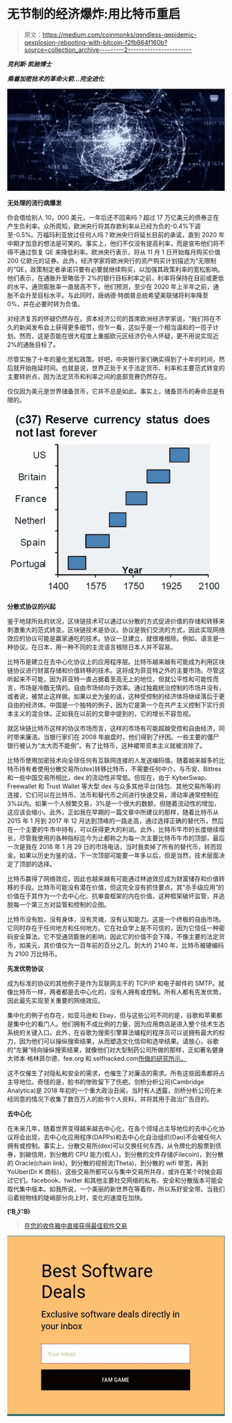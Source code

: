 # 无节制的经济爆炸:用比特币重启

> 原文：<https://medium.com/coinmonks/qendless-qepidemic-qexplosion-rebooting-with-bitcoin-f2fb864f160b?source=collection_archive---------2----------------------->

***克利斯·凯驰博士***

***乘着加密技术的革命火箭…完全进化***

![](img/79aa835086ff3690a50004bb833c1a77.png)

**无处理的流行病爆发**

你会借给别人 10，000 美元，一年后还不回来吗？超过 17 万亿美元的债券正在产生负利率。众所周知，欧洲央行将其存款利率从已经为负的-0.4%下调至-0.5%。万福玛利亚放过任何人吗？欧洲央行将延长目前的承诺，直到 2020 年中期才加息的想法是可笑的。事实上，他们不仅没有提高利率，而是宣布他们将不得不通过恢复 QE 来降低利率。欧洲央行表示，将从 11 月 1 日开始每月购买价值 200 亿欧元的证券。此外，经济学家将欧洲央行的资产购买计划描述为“无限制的”QE，政策制定者承诺只要有必要就继续购买，以加强其政策利率的宽松影响。他们表示，在通胀升至略低于 2%的银行目标利率之前，利率将保持在目前或更低的水平。通货膨胀率一直居高不下。他们预测，至少在 2020 年上半年之前，通胀不会升至目标水平。与此同时，唐纳德·特朗普总统希望美联储将利率降至 0%，并在必要时转为负值。

对经济复苏的怀疑仍然存在。资本经济公司的首席欧洲经济学家说，“我们将在不久的新闻发布会上获得更多细节，但乍一看，这似乎是一个相当温和的一揽子计划。然而，这是否能在很大程度上重振欧元区经济仍令人怀疑，更不用说实现近 2%的通胀目标了。

尽管实施了十年的量化宽松政策。好吧，中央银行家们确实得到了十年的时间，然后就开始拖延时间。也就是说，世界正处于关于法定货币、利率和主要范式转变的主要转折点，因为法定货币和利率之间的底部竞赛仍然存在。

仅仅因为美元是世界储备货币，它并不总是如此。事实上，储备货币的寿命总是有限的。

![](img/fe406be83c14f8781b99ca6635267116.png)

**分散式协议的兴起**

鉴于地球所处的状况，区块链技术可以通过以分散的方式促进价值的存储和转移来刺激重大的范式转变。区块链技术是协议。协议是我们交流的方式，因此实现网络效应的协议可能是赢家通吃的技术。协议一旦建立，就很难根除。例如，语言是一种协议。在日本，用一种不同的主流语言根除日本人并不容易。

比特币是建立在去中心化协议上的应用程序层。比特币越来越有可能成为利用区块链协议进行财富存储和价值转移的技术。这将成为菲亚特之外的主要市场。尽管这听起来不可能，因为菲亚特一直占据着至高无上的地位，但就公平性和可能性而言，市场是冷酷无情的。自由市场倾向于效率。通过独裁统治控制的市场并没有，或者说，被禁止这样做。如果以史为鉴的话，这种受控制的经济体将继续落后于更自由的经济体。中国是一个独特的例子，因为它是第一个在共产主义控制下实行资本主义的混合体。正如我在以前的文章中提到的，它的增长不容忽视。

就区块链比特币这样的协议市场而言，这样的市场有可能超越受控和自由经济，同时带来廉洁。当银行家们在 2008 年崩盘时，他们得到了纾困。一些主要的僵尸银行被认为“太大而不能倒”。有了比特币，这种裙带资本主义就被消除了。

比特币使用加密技术向全球任何有互联网连接的人发送编码值。随着越来越多的比特币持有者使用分散交易所(dex)转移比特币，不需要任何中介。与币安、Bittrex 和一些中国交易所相比，dex 的流动性非常低。但现在，由于 KyberSwap、Freewallet 和 Trust Wallet 等大型 dex 与众多其他平台(钱包、其他交易所等)的连接，它们可以在比特币、法币和替代币之间进行快速交易，滑动率通常控制在 3%以内。如果一个人频繁交易，3%是一个很大的数额，但随着流动性的增加，这应该会缩小。此外，正如我在早期的一篇文章中所建议的那样，随着比特币从 2015 年 1 月到 2017 年 12 月达到顶峰的一路走高，通过选择正确的替代币，然后在一个主要的牛市中持有，可以获得更大的利润。此外，比特币牛市的长度继续增长，尽管我使用的各种指标迄今为止都称之为每一次主要比特币牛市的顶部，最后一次是我在 2018 年 1 月 29 日的市场电话，当时我卖掉了所有的替代币，转而现金。如果以历史为鉴的话，下一次顶部可能要一年多以后，但是当然，技术层面决定了顶部的选择。

比特币赢得了网络效应，因此也越来越有可能通过林迪效应成为财富储存和价值转移的手段。比特币可能没有潜在价值，但这完全没有抓住要点。其“杀手级应用”的价值在于其作为一个去中心化、抗审查框架的内在价值，这种框架破坏监管，并逃脱每一个第三方对监管和控制的企图。

比特币没有脸，没有身体，没有灵魂，没有认知能力。这是一个终极的自由市场。它同时存在于任何地方和任何地方。它在社会学上是不可信的，因为它信任一种密码安全算法。它不受通货膨胀的影响，因此它的价值不会下降，不像主要的法定货币，如美元，其价值仅为一百年前的百分之几。到大约 2140 年，比特币被硬编码为 2100 万比特币。

**先发优势协议**

成为标准的协议的其他例子是作为互联网主干的 TCP/IP 和电子邮件的 SMTP。就像比特币一样，两者都是去中心化的，没有人拥有或控制。所有人都有先发优势，因此最先实现至关重要的网络效应。

集中化的例子也存在，如亚马逊和 Ebay，但与这些公司不同的是，谷歌和苹果都是集中化的看门人。他们拥有不成比例的力量，因为应用商店是进入整个技术生态系统的关键入口。此外，在谷歌为搜索引擎算法编程的程序员可以说拥有最大的权力，因为他们可以操纵搜索结果，从而塑造文化信仰和选举结果。请放心，谷歌的“左翼”倾向操纵搜索结果，就像他们对大型制药公司所做的那样，正如著名健身大师本·格林菲尔德、fee.org 和 selfhacked.com[所做的研究所示。](https://www.facebook.com/BGFitness/posts/10158363738914179?comment_id=10158367391354179&comment_tracking=%7B%22tn%22%3A%22R%22%7D)

这不仅催生了对隐私和安全的需求，也催生了对廉洁的需求。所有这些因素都将占主导地位。奇怪的是，脸书的惨败留下了伤疤。剑桥分析公司(Cambridge Analytica)是 2018 年初的一个重大政治丑闻，当时有人透露，剑桥分析公司在未经同意的情况下收集了数百万人的脸书个人资料，并将其用于政治广告目的。

**去中心化**

在未来几年，随着世界变得越来越去中心化，在各个领域占主导地位的去中心化协议将会出现，去中心化应用程序(DAPPs)和去中心化自治组织(Dao)不会被任何人拥有或控制。事实上，分散交易所(dex)可以交换任何东西，从令牌化的股票到债券，到碳信用，到分散的 CPU 能力(假人)，到分散的文件存储(Filecoin)，到分散的 Oracle(chain link)，到分散的视频流(Theta)，到分散的 wifi 带宽，再到 YoUber(Dr K 商标)，这些交易所都可以与集中交易所共存，或许在某个时候会超过它们。facebook、twitter 和其他主要社交网络的私有、安全和分散版本可能会取代集中版本。如我所说，一个美丽的新世界在等着你，所以系好安全带。当我们沿着抛物线的陡峭部分向上时，变化的速度在加快。

**(͡:B ͜ʖ ͡:B)**

> [在您的收件箱中直接获得最佳软件交易](https://coincodecap.com/?utm_source=coinmonks)

[![](img/7c0b3dfdcbfea594cc0ae7d4f9bf6fcb.png)](https://coincodecap.com/?utm_source=coinmonks)